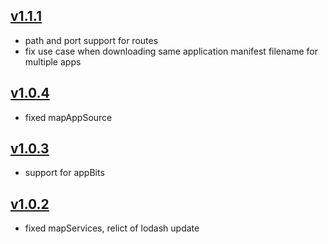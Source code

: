 ## [v1.1.1](https://github.com/push2cloud/compiler/compare/v1.0.4...v1.1.1)
- path and port support for routes
- fix use case when downloading same application manifest filename for multiple apps
## [v1.0.4](https://github.com/push2cloud/compiler/compare/v1.0.3...v1.0.4)
- fixed mapAppSource
## [v1.0.3](https://github.com/push2cloud/compiler/compare/v1.0.2...v1.0.3)
- support for appBits
## [v1.0.2](https://github.com/push2cloud/compiler/compare/v1.0.1...v1.0.2)
- fixed mapServices, relict of lodash update
